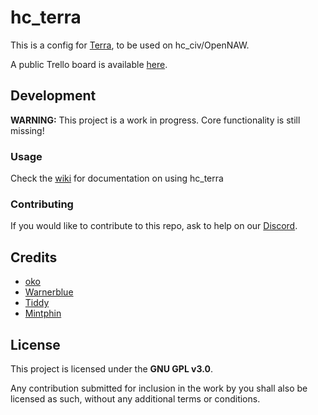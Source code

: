 # hc_terra
This is a config for [Terra](https://github.com/PolyhedralDev/Terra), to be used on hc_civ/OpenNAW.

A public Trello board is available [here](https://trello.com/b/nQTsR5BU/biomes-by-type).

## Development
**WARNING:** This project is a work in progress. Core functionality is still missing!

### Usage
Check the [wiki](https://github.com/oko366/hc-terra/wiki) for documentation on using hc_terra

### Contributing
If you would like to contribute to this repo, ask to help on our [Discord](https://discord.gg/utgAEV2).

## Credits
+ [oko](https://github.com/oko366)
+ [Warnerblue](https://github.com/warnerblue)
+ [Tiddy](https://github.com/TiddyT)
+ [Mintphin](mintphin)

## License
This project is licensed under the **GNU GPL v3.0**.

Any contribution submitted for inclusion in the work by you shall also be licensed as such, without any additional terms or conditions.
